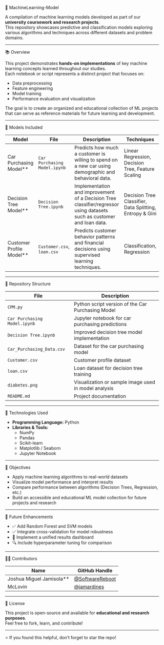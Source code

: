  🤖 MachineLearning-Model

A compilation of machine learning models developed as part of our **university coursework and research projects**.  
This repository showcases predictive and classification models exploring various algorithms and techniques across different datasets and problem domains.

---

 📚 Overview

This project demonstrates **hands-on implementations** of key machine learning concepts learned throughout our studies.  
Each notebook or script represents a distinct project that focuses on:
- Data preprocessing  
- Feature engineering  
- Model training  
- Performance evaluation and visualization  

The goal is to create an organized and educational collection of ML projects that can serve as reference materials for future learning and development.

---

 🧠 Models Included

| Model | File | Description | Techniques |
|--------|------|--------------|-------------|
| Car Purchasing Model** | `Car Purchasing Model.ipynb` | Predicts how much a customer is willing to spend on a new car using demographic and behavioral data. | Linear Regression, Decision Tree, Feature Scaling |
| Decision Tree Model** | `Decision Tree.ipynb` | Implementation and improvement of a Decision Tree classifier/regressor using datasets such as customer and loan data. | Decision Tree Classifier, Data Splitting, Entropy & Gini |
| Customer Profile Model** | `Customer.csv`, `loan.csv` | Predicts customer behavior patterns and financial decisions using supervised learning techniques. | Classification, Regression |

---

 🧩 Repository Structure

| File | Description |
|------|--------------|
| `CPM.py` | Python script version of the Car Purchasing Model |
| `Car Purchasing Model.ipynb` | Jupyter notebook for car purchasing predictions |
| `Decision Tree.ipynb` | Improved decision tree model implementation |
| `Car_Purchasing_Data.csv` | Dataset for the car purchasing model |
| `Customer.csv` | Customer profile dataset |
| `loan.csv` | Loan dataset for decision tree training |
| `diabetes.png` | Visualization or sample image used in model analysis |
| `README.md` | Project documentation |

---

🧪 Technologies Used

- **Programming Language:** Python  
- **Libraries & Tools:**  
  - NumPy  
  - Pandas  
  - Scikit-learn  
  - Matplotlib / Seaborn  
  - Jupyter Notebook

---

🎯 Objectives

- Apply machine learning algorithms to real-world datasets  
- Visualize model performance and interpret results  
- Compare performance between algorithms (Decision Trees, Regression, etc.)  
- Build an accessible and educational ML model collection for future projects and research

---

 🧩 Future Enhancements

- ✅ Add Random Forest and SVM models  
- ✅ Integrate cross-validation for model robustness  
- 🔄 Implement a unified results dashboard  
- 🔍 Include hyperparameter tuning for comparison

---

 👨‍💻 Contributors

| Name | GitHub Handle |
|------|----------------|
| Joshua Miguel Jamisola** | [@SoftwareReboot](https://github.com/SoftwareReboot) |
| McLovin | [@jamardines](https://github.com/jamardines) |

---

📄 License

This project is open-source and available for **educational and research purposes**.  
Feel free to fork, learn, and contribute!

---

⭐ If you found this helpful, don’t forget to star the repo!
